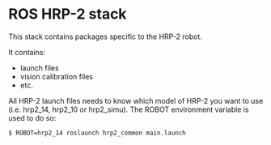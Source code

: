 ROS HRP-2 stack
===============

This stack contains packages specific to the HRP-2 robot.

It contains:
- launch files
- vision calibration files
- etc.

All HRP-2 launch files needs to know which model of HRP-2 you want to
use (i.e. hrp2_14, hrp2_10 or hrp2_simu). The ROBOT environment
variable is used to do so:

    $ ROBOT=hrp2_14 roslaunch hrp2_common main.launch

